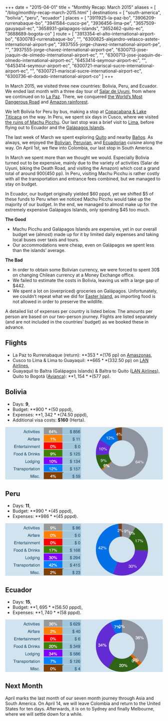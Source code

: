 +++
date    = "2015-04-01"
title   = "Monthly Recap: March 2015"
aliases = [ "/blog/monthly-recap-march-2015.html" ]
destinations = [ "south-america", "bolivia", "peru", "ecuador" ]
places  = [
  "3911925-la-paz-bo", "3906209-rurrenabaque-bo", "3941584-cusco-pe",
  "3936456-lima-pe", "3657509-gauyaquil-ec", "3658931-galapagos-islands",
  "3652462-quito-ec", "3688689-bogota-co"
]
route = [
  "3913354-el-alto-international-airport-bo",
  "6300783-rurrenabaque-bo",
  "",
  "6300825-alejandro-velasco-astete-international-airport-pe",
  "3937555-jorge-chavez-international-airport-pe",
  "",
  "3937555-jorge-chavez-international-airport-pe",
  "6300713-jose-joaquin-de-olmedo-international-airport-ec",
  "",
  "6300713-jose-joaquin-de-olmedo-international-airport-ec",
  "6453414-seymour-airport-ec",
  "",
  "6453414-seymour-airport-ec",
  "6300721-mariscal-sucre-international-airport-ec",
  "",
  "6300721-mariscal-sucre-international-airport-ec",
  "6300736-el-dorado-international-airport-co"
]
+++

In March 2015, we visited three new countries: Bolivia, Peru, and Ecuador. We ended last month with a three day tour of [Salar de Uyuni](/surreal-salar-de-uyuni/), from where we continued on to [La Paz](/la-paz-the-worlds-highest-capital-city/). There, we conquered [the World’s Most Dangerous Road](/biking-the-worlds-most-dangerous-road/) and [Amazon rainforest](/the-bolivian-amazon/).
<!--more-->
We left Bolivia for Peru by bus, making a stop at [Copacabana & Lake Titicaca](/copacabana-and-lake-titicaca-en-route-to-peru/) on the way. In Peru, we spent six days in Cusco, where we visited [the ruins of Machu Picchu](/the-ruins-of-machu-picchu/). Our last stop was a brief visit to [Lima](/old-and-new-lima/), before flying out to Ecuador and the [Galápagos Islands](/wildlife-on-the-galapagos/).

The last week of March we spent exploring [Quito](/equatorial-quito/) and nearby [Baños](/swinging-banos/). As always, we enjoyed the [Bolivian](/bolivia-potato-empire/), [Peruvian](/beyond-ceviche/), and [Ecuadorian](/ecuadorian-cuisine/) cuisine along the way. On April 1st, we flew into Colombia, our last stop in South America.

In March we spent more than we thought we would. Especially Bolivia turned out to be expensive, mainly due to the variety of activities (Salar de Uyuni, biking the Death Road, and visiting the Amazon) which cost a grand total of around $900 ($450 pp). In Peru, visiting Machu Picchu is rather costly with all the transportation and entrance fees combined, but we managed to stay on budget.

In Ecuador, our budget originally yielded $60 pppd, yet we shifted $5 of these funds to Peru when we noticed Machu Picchu would take up the majority of our budget. In the end, we managed to almost make up for the extremely expensive Galápagos Islands, only spending $45 too much.

**The Good**

* Machu Picchu and Galápagos Islands are expensive, yet in our overall budget we (almost) made up for it by limited daily expenses and taking local buses over taxis and tours.
* Our accommodations were cheap, even on Galápagos we spent less than the islands’ average.

**The Bad**

* In order to obtain some Bolivian currency, we were forced to spent 30$ on changing Chilean currency at a Money Exchange office.
* We failed to estimate the costs in Bolivia, leaving us with a large gap of $442.
* We spent a lot on (overpriced) groceries on Galápagos. Unfortunately, we couldn’t repeat what we did for [Easter Island](/the-next-extreme/), as importing food is not allowed in order to preserve the wildlife.

A detailed list of expenses per country is listed below. The amounts per person are based on our two-person journey. Flights are listed separately (and are not included in the countries’ budget) as we booked these in advance.

## Flights
* La Paz to Rurrenabaque (return): **$353** ($176 pp) on [Amaszonas](http://www.amaszonas.com/),
* Cusco to Lima & Lima to Guayaquil: **$665** ($332.50 pp) on [LAN Airlines](http://www.lan.com/),
* Guayaquil to Baltra (Galápagos Islands) & Baltra to Quito ([LAN Airlines](http://www.lan.com/)), Quito to Bogotá ([Avianca](http://www.avianca.com/)): **$1,154** ($577 pp).

## Bolivia
* Days: **9**,
* Budget: **$900** ($50 pppd),
* Expenses: **$1,342** ($74.50 pppd),
* Additional visa costs: **$160** (Herta).

<span class="img-thumbnail">![Expenses Breakdown](/uploads/budget-bolivia.png)</span>

## Peru
* Days: **11**,
* Budget: **$990** ($45 pppd),
* Expenses: **$986** ($45 pppd).

<span class="img-thumbnail">![Expenses Breakdown](/uploads/budget-peru.png)</span>

## Ecuador
* Days: **15**,
* Budget: **$1,695** ($56.50 pppd),
* Expenses: **$1,740** ($58 pppd).

<span class="img-thumbnail">![Expenses Breakdown](/uploads/budget-ecuador.png)</span>

## Next Month
April marks the last month of our seven month journey through Asia and South America. On April 14, we will leave Colombia and return to the United States for ten days. Afterwards, it is on to Sydney and finally Melbourne, where we will settle down for a while.
